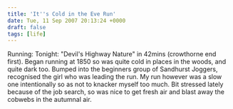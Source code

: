 ```yaml
---
title: 'It''s Cold in the Eve Run'
date: Tue, 11 Sep 2007 20:13:24 +0000
draft: false
tags: [life]
---
```


Running: Tonight: "Devil's Highway Nature" in 42mins (crowthorne end first). Began running at 1850 so was quite cold in places in the woods, and quite dark too. Bumped into the beginners group of Sandhurst Joggers, recognised the girl who was leading the run. My run however was a slow one intentionally so as not to knacker myself too much. Bit stressed lately because of the job search, so was nice to get fresh air and blast away the cobwebs in the autumnal air.
